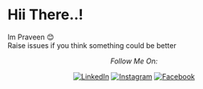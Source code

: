 <h1> Hii There..!</h1><div align="center" width="50">

</div>
Im Praveen 😊<br>
Raise issues if you think something could be better

<div align="center">

<i>Follow Me On:</i><br>

<a href="https://www.linkedin.com/in/praveenpandi" target="_blank"><img src="https://img.shields.io/badge/LinkedIn-%230077B5.svg?&style=flat-square&logo=linkedin&logoColor=white" alt="LinkedIn"></a>
<a href="https://www.instagram.com/pravinprp" target="_blank"><img src="https://img.shields.io/badge/Instagram-%23E4405F.svg?&style=flat-square&logo=instagram&logoColor=white" alt="Instagram"></a>
<a href="https://www.facebook.com/pravin.chuck" target="_blank"><img src="https://img.shields.io/badge/Facebook-%231877F2.svg?&style=flat-square&logo=facebook&logoColor=white" alt="Facebook"></a>
<!-- <a href="https://open.spotify.com/user/31ooxt5n3kpakfbv4gzygvth72ya?si=PfSt-LbXSNez4jgKyXIqmA&utm_source=copy-link&nd=1" target="_blank"><img src="https://img.shields.io/badge/Spotify-%231ED760.svg?&style=flat-square&logo=spotify&logoColor=white" alt="Spotify"></a> -->

<!--a href="My Pubg ID '5771562515'"><img src="https://img.shields.io/badge/-PUBG-yellow"-->

</div>
